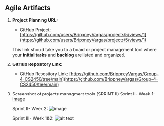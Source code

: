 ## **Agile Artifacts**

1. **Project Planning URL:**

   - GitHub Project: [https://github.com/users/BrippneyVargas/projects/5/views/1](https://github.com/users/BrippneyVargas/projects/5/views/1)

   This link should take you to a board or project management tool where your **initial tasks** and **backlog** are listed and organized.

2. **GitHub Repository Link:**

   - GitHub Repository Link: [https://github.com/BrippneyVargas/Group-4-CS2450/tree/main](https://github.com/BrippneyVargas/Group-4-CS2450/tree/main)

3. Screenshot of projects managment tools (SPRINT II)
   Sprint II- Week 1:
   [image](https://github.com/user-attachments/assets/4ae1cf34-2928-421c-94da-1fee431695a6)

   Sprint II- Week 2:
   ![image](https://github.com/user-attachments/assets/b04ca16e-b70c-47d5-9c63-9169d40c4238)

   Sprint III- Week 1&2:
  ![alt text](Group-4-CS2450/Task_manager_app/Docs/screenshots/github_project_m3.png)
  

